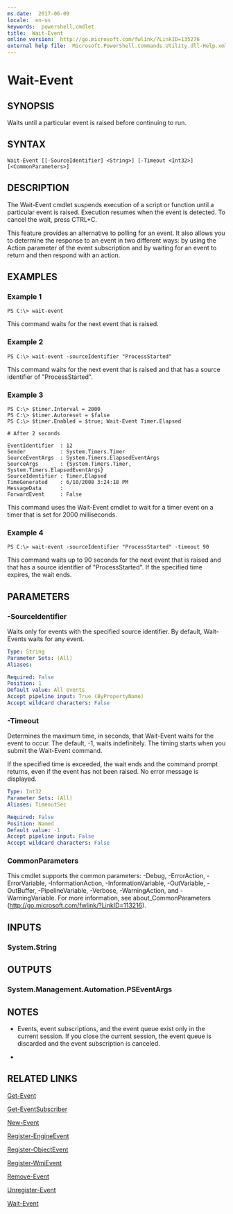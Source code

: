 ```yaml
---
ms.date:  2017-06-09
locale:  en-us
keywords:  powershell,cmdlet
title:  Wait-Event
online version:  http://go.microsoft.com/fwlink/?LinkID=135276
external help file:  Microsoft.PowerShell.Commands.Utility.dll-Help.xml
---
```


# Wait-Event
## SYNOPSIS
Waits until a particular event is raised before continuing to run.
## SYNTAX

```
Wait-Event [[-SourceIdentifier] <String>] [-Timeout <Int32>] [<CommonParameters>]
```

## DESCRIPTION
The Wait-Event cmdlet suspends execution of a script or function until a particular event is raised.
Execution resumes when the event is detected.
To cancel the wait, press CTRL+C.

This feature provides an alternative to polling for an event.
It also allows you to determine the response to an event in two different ways: by using the Action parameter of the event subscription and by waiting for an event to return and then respond with an action.
## EXAMPLES

### Example 1
```
PS C:\> wait-event
```

This command waits for the next event that is raised.
### Example 2
```
PS C:\> wait-event -sourceIdentifier "ProcessStarted"
```

This command waits for the next event that is raised and that has a source identifier of "ProcessStarted".
### Example 3
```
PS C:\> $timer.Interval = 2000
PS C:\> $timer.Autoreset = $false
PS C:\> $timer.Enabled = $true; Wait-Event Timer.Elapsed

# After 2 seconds

EventIdentifier  : 12
Sender           : System.Timers.Timer
SourceEventArgs  : System.Timers.ElapsedEventArgs
SourceArgs       : {System.Timers.Timer, System.Timers.ElapsedEventArgs}
SourceIdentifier : Timer.Elapsed
TimeGenerated    : 6/10/2008 3:24:18 PM
MessageData      :
ForwardEvent     : False
```

This command uses the Wait-Event cmdlet to wait for a timer event on a timer that is set for 2000 milliseconds.
### Example 4
```
PS C:\> wait-event -sourceIdentifier "ProcessStarted" -timeout 90
```

This command waits up to 90 seconds for the next event that is raised and that has a source identifier of "ProcessStarted".
If the specified time expires, the wait ends.
## PARAMETERS

### -SourceIdentifier
Waits only for events with the specified source identifier.
By default, Wait-Events waits for any event.

```yaml
Type: String
Parameter Sets: (All)
Aliases: 

Required: False
Position: 1
Default value: All events
Accept pipeline input: True (ByPropertyName)
Accept wildcard characters: False
```

### -Timeout
Determines the maximum time, in seconds, that Wait-Event waits for the event to occur.
The default, -1, waits indefinitely.
The timing starts when you submit the Wait-Event command.

If the specified time is exceeded, the wait ends and the command prompt returns, even if the event has not been raised.
No error message is displayed.

```yaml
Type: Int32
Parameter Sets: (All)
Aliases: TimeoutSec

Required: False
Position: Named
Default value: -1
Accept pipeline input: False
Accept wildcard characters: False
```

### CommonParameters
This cmdlet supports the common parameters: -Debug, -ErrorAction, -ErrorVariable, -InformationAction, -InformationVariable, -OutVariable, -OutBuffer, -PipelineVariable, -Verbose, -WarningAction, and -WarningVariable. For more information, see about_CommonParameters (http://go.microsoft.com/fwlink/?LinkID=113216).
## INPUTS

### System.String

## OUTPUTS

### System.Management.Automation.PSEventArgs

## NOTES
* Events, event subscriptions, and the event queue exist only in the current session. If you close the current session, the event queue is discarded and the event subscription is canceled.

*
## RELATED LINKS

[Get-Event](Get-Event.md)

[Get-EventSubscriber](Get-EventSubscriber.md)

[New-Event](New-Event.md)

[Register-EngineEvent](Register-EngineEvent.md)

[Register-ObjectEvent](Register-ObjectEvent.md)

[Register-WmiEvent](../Microsoft.PowerShell.Management/Register-WmiEvent.md)

[Remove-Event](Remove-Event.md)

[Unregister-Event](Unregister-Event.md)

[Wait-Event](Wait-Event.md)

